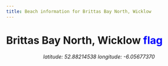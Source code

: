 ```yaml
---
title: Beach information for Brittas Bay North, Wicklow
---
```

# Brittas Bay North, Wicklow <span class="material-icons" style="color: blue;">flag</span>

<div align="center"><i>latitude: 52.88214538 longitude: -6.05677370</i></div>